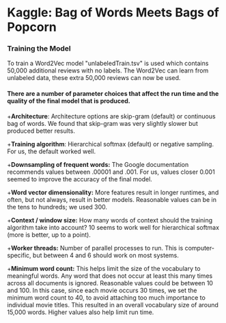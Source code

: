 # Kaggle: Bag of Words Meets Bags of Popcorn


### Training the Model
To train a Word2Vec model "unlabeledTrain.tsv" is used which contains 50,000 additional reviews with no labels.
The Word2Vec can learn from unlabeled data, these extra 50,000 reviews can now be used.

   #### There are a number of parameter choices that affect the run time and the quality of the final model that is produced.
   
   +**Architecture**: Architecture options are skip-gram (default) or continuous bag of words. We found that skip-gram was very       slightly slower but produced better results.
   
   +**Training algorithm**: Hierarchical softmax (default) or negative sampling. For us, the default worked well.
   
   +**Downsampling of frequent words:** The Google documentation recommends values between .00001 and .001. For us, values closer 0.001 seemed to improve the accuracy of the final model.
   
   +**Word vector dimensionality:** More features result in longer runtimes, and often, but not always, result in better models. Reasonable values can be in the tens to hundreds; we used 300.
   
   +**Context / window size:** How many words of context should the training algorithm take into account? 10 seems to work well for hierarchical softmax (more is better, up to a point).
   
   +**Worker threads:** Number of parallel processes to run. This is computer-specific, but between 4 and 6 should work on most systems.
   
   +**Minimum word count:** This helps limit the size of the vocabulary to meaningful words. Any word that does not occur at least this many times across all documents is ignored. Reasonable values could be between 10 and 100. In this case, since each movie occurs 30 times, we set the minimum word count to 40, to avoid attaching too much importance to individual movie titles. This resulted in an overall vocabulary size of around 15,000 words. Higher values also help limit run time.


